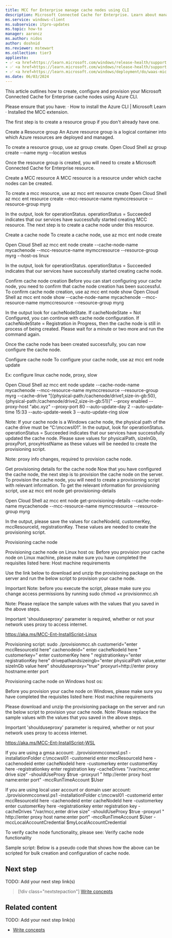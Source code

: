 ```yaml
---
title: MCC for Enterprise manage cache nodes using CLI
description: Microsoft Connected Cache for Enterprise. Learn about managing cache nodes using CLI
ms.service: windows-client
ms.subservice: itpro-updates
ms.topic: how-to
manager: aaroncz
ms.author: nidos
author: doshnid
ms.reviewer: mstewart
ms.collection: tier3
appliesto: 
- ✅ <a href=https://learn.microsoft.com/windows/release-health/supported-versions-windows-client target=_blank>Windows 11</a>
- ✅ <a href=https://learn.microsoft.com/windows/release-health/supported-versions-windows-client target=_blank>Windows 10</a>
- ✅ <a href=https://learn.microsoft.com/windows/deployment/do/waas-microsoft-connected-cache target=_blank>Microsoft Connected Cache for Enterprise</a>	
ms.date: 06/03/2024
---
```


This article outlines how to create, configure and provision your Microsoft Connected Cache for Enterprise cache nodes using Azure CLI. 
 
Please ensure that you have:
  · How to install the Azure CLI | Microsoft Learn
  · Installed the MCC extension.

The first step is to create a resource group if you don't already have one.

Create a Resource group
An Azure resource group is a logical container into which Azure resources are deployed and managed. 

To create a resource group, use az group create.
Open Cloud Shell
az group create --name myrg --location westus


Once the resource group is created, you will need to create a Microsoft Connected Cache for Enterprise resource.


Create a MCC resource
A MCC resource is a resource under which cache nodes can be created.

To create a mcc resource, use az mcc ent resource create
Open Cloud Shell
az mcc ent resource create --mcc-resource-name mymccresource --resource-group myrg

In the output, look for operationStatus. operationStatus = Succeeded indicates that our services have successfully started creating MCC resource.
The next step is to create a cache node under this resource.


Create a cache node
To create a cache node, use az mcc ent node create

Open Cloud Shell
az mcc ent node create --cache-node-name mycachenode --mcc-resource-name mymccresource --resource-group myrg --host-os linux

In the output, look for operationStatus. operationStatus = Succeeded indicates that our services have successfully started creating cache node.


Confirm cache node creation
Before you can start configuring your cache node, you need to confirm that cache node creation has been successful. 
To confirm cache node creation, use az mcc ent node show
Open Cloud Shell
az mcc ent node show --cache-node-name mycachenode --mcc-resource-name mymccresource --resource-group myrg  

In the output look for cacheNodeState. If cacheNodeState = Not Configured, you can continue with cache node configuration.
If cacheNodeState = Registration in Progress, then the cache node is still in process of being created. Please wait for a minute or two more and run the command again.

Once the cache node has been created successfully, you can now configure the cache node.


Configure cache node
To configure your cache node, use az mcc ent node update

Ex: configure linux cache node, proxy, slow

Open Cloud Shell
az mcc ent node update --cache-node-name mycachenode --mcc-resource-name mymccresource --resource-group myrg
--cache-drive "[{physical-path:/cachenode/drive1,size-in-gb:50},{physical-path:/cachenode/drive2,size-in-gb:51}]" --proxy enabled --proxy-host "abc.xyz" --proxy-port 80  --auto-update-day 2 --auto-update-time 15:33 --auto-update-week 3 --auto-update-ring slow

Note: If your cache node is a Windows cache node, the physical path of the cache drive must be “C:\mccwsl01”. 
In the output, look for operationStatus. operationStatus = Succeeded indicates that our services have successfully updated the cache node.
Please save values for physicalPath, sizeInGb, proxyPort, proxyHostName as these values will be needed to create the provisioning script.

Note: proxy info changes, required to provision cache node.


Get provisioning details for the cache node
Now that you have configured the cache node, the next step is to provision the cache node on the server. To provision the cache node, you will need to create a provisioning script with relevant information.
To get the relevant information for provisioning script, use az mcc ent node get-provisioning-details

Open Cloud Shell
az mcc ent node get-provisioning-details --cache-node-name mycachenode --mcc-resource-name mymccresource --resource-group myrg

In the output, please save the values for cacheNodeId, customerKey, mccResourceId, registrationKey. These values are needed to create the provisioning script.

Provisioning cache node

Provisioning cache node on Linux host os:
Before you provision your cache node on Linux machine, please make sure you have completed the requisites listed here: Host machine requirements

Use the link below to download and unzip the provisioning package on the server and run the below script to provision your cache node. 

Important
Note: before you execute the script,  please make sure you change access permissions by running sudo chmod +x provisionmcc.sh

Note: Please replace the sample values with the values that you saved in the above steps.

Important
'shoulduseproxy' parameter is required, whether or not your network uses proxy to access internet.


https://aka.ms/MCC-Ent-InstallScript-Linux

   
Provisioning script:
sudo ./provisionmcc.sh customerid="enter mccResourceId here" cachenodeid=" enter cacheNodeId here " customerkey=" enter customerKey here " registrationkey="enter registrationKey here" drivepathandsizeingb="enter physicalPath value,enter sizeInGb value here" shoulduseproxy="true" proxyurl=http://enter proxy hostname:enter port



Provisioning cache node on Windows host os:

Before you provision your cache node on Windows, please make sure you have completed the requisites listed here: Host machine requirements

Please download and unzip the provisioning package on the server and run the below script to provision your cache node.
Note: Please replace the sample values with the values that you saved in the above steps.

Important
'shoulduseproxy' parameter is required, whether or not your network uses proxy to access internet.


https://aka.ms/MCC-Ent-InstallScript-WSL

If you are using a gmsa account:
./provisionmcconwsl.ps1 -installationFolder c:\mccwsl01 -customerid enter mccResourceId here -cachenodeid enter cacheNodeId here -customerkey enter customerKey here -registrationkey enter registration key -cacheDrives "/var/mcc,enter drive size"  -shouldUseProxy $true -proxyurl " http://enter proxy host name:enter port"  -mccRunTimeAccount $User


If you are using local user account or domain user account:
./provisionmcconwsl.ps1 -installationFolder c:\mccwsl01 -customerid enter mccResourceId here -cachenodeid enter cacheNodeId here -customerkey enter customerKey here -registrationkey enter registration key -cacheDrives "/var/mcc,enter drive size"  -shouldUseProxy $true -proxyurl " http://enter proxy host name:enter port"  -mccRunTimeAccount $User -mccLocalAccountCredential $myLocalAccountCredential 





To verify cache node functionality, please see: Verify cache node functionality


Sample script:
Below is a pseudo code that shows how the above can be scripted for bulk creation and configuration of cache node.



## Next step

TODO: Add your next step link(s)

> [!div class="nextstepaction"]
> [Write concepts](article-concept.md)

<!-- OR -->

## Related content

TODO: Add your next step link(s)

- [Write concepts](article-concept.md)

<!--
Remove all the comments in this template before you sign-off or merge to the main branch.
-->

